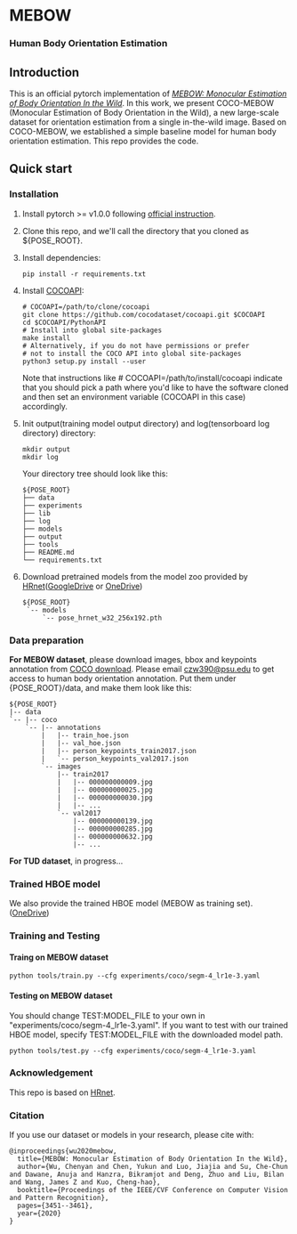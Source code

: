 # MEBOW
### Human Body Orientation Estimation
## Introduction
This is an official pytorch implementation of [*MEBOW: Monocular Estimation of Body Orientation In the Wild*](https://openaccess.thecvf.com/content_CVPR_2020/papers/Wu_MEBOW_Monocular_Estimation_of_Body_Orientation_in_the_Wild_CVPR_2020_paper.pdf). 
In this work, we present COCO-MEBOW (Monocular Estimation of Body Orientation in the Wild), a new large-scale dataset for orientation estimation from a single in-the-wild image. Based on COCO-MEBOW, we established a simple baseline model for human body orientation estimation. This repo provides the code.

## Quick start
### Installation
1. Install pytorch >= v1.0.0 following [official instruction](https://pytorch.org/).
2. Clone this repo, and we'll call the directory that you cloned as ${POSE_ROOT}.
3. Install dependencies:
   ```
   pip install -r requirements.txt
   ```
4. Install [COCOAPI](https://github.com/cocodataset/cocoapi):
   ```
   # COCOAPI=/path/to/clone/cocoapi
   git clone https://github.com/cocodataset/cocoapi.git $COCOAPI
   cd $COCOAPI/PythonAPI
   # Install into global site-packages
   make install
   # Alternatively, if you do not have permissions or prefer
   # not to install the COCO API into global site-packages
   python3 setup.py install --user
   ```
   Note that instructions like # COCOAPI=/path/to/install/cocoapi indicate that you should pick a path where you'd like to have the software cloned and then set an environment variable (COCOAPI in this case) accordingly.
5. Init output(training model output directory) and log(tensorboard log directory) directory:

   ```
   mkdir output 
   mkdir log
   ```

   Your directory tree should look like this:

   ```
   ${POSE_ROOT}
   ├── data
   ├── experiments
   ├── lib
   ├── log
   ├── models
   ├── output
   ├── tools 
   ├── README.md
   └── requirements.txt
   ```

6. Download pretrained models from the model zoo provided by [HRnet](https://github.com/leoxiaobin/deep-high-resolution-net.pytorch)([GoogleDrive](https://drive.google.com/drive/folders/1hOTihvbyIxsm5ygDpbUuJ7O_tzv4oXjC?usp=sharing) or [OneDrive](https://1drv.ms/f/s!AhIXJn_J-blW231MH2krnmLq5kkQ))
   ```
   ${POSE_ROOT}
    `-- models
        `-- pose_hrnet_w32_256x192.pth
   ```
  
### Data preparation
**For MEBOW dataset**, please download images, bbox and keypoints annotation from [COCO download](http://cocodataset.org/#download). Please email <czw390@psu.edu> to get access to human body orientation annotation.
Put them under {POSE_ROOT}/data, and make them look like this:
```
${POSE_ROOT}
|-- data
`-- |-- coco
    `-- |-- annotations
        |   |-- train_hoe.json
        |   |-- val_hoe.json
        |   |-- person_keypoints_train2017.json
        |   `-- person_keypoints_val2017.json
        `-- images
            |-- train2017
            |   |-- 000000000009.jpg
            |   |-- 000000000025.jpg
            |   |-- 000000000030.jpg
            |   |-- ... 
            `-- val2017
                |-- 000000000139.jpg
                |-- 000000000285.jpg
                |-- 000000000632.jpg
                |-- ... 
```
**For TUD dataset**, in progress...

### Trained HBOE model
We also provide the trained HBOE model (MEBOW as training set). ([OneDrive](https://pennstateoffice365-my.sharepoint.com/:f:/g/personal/czw390_psu_edu/EoXLPTeNqHlCg7DgVvmRrDgB_DpkEupEUrrGATpUdvF6oQ?e=CQQ2KY))
### Training and Testing

#### Traing on MEBOW dataset
```
python tools/train.py --cfg experiments/coco/segm-4_lr1e-3.yaml
```
#### Testing on MEBOW dataset
You should change TEST:MODEL_FILE to your own in "experiments/coco/segm-4_lr1e-3.yaml". If you want to test with our trained HBOE model, specify TEST:MODEL_FILE with the downloaded model path.
```
python tools/test.py --cfg experiments/coco/segm-4_lr1e-3.yaml
```
### Acknowledgement
This repo is based on [HRnet](https://github.com/leoxiaobin/deep-high-resolution-net.pytorch).

### Citation
If you use our dataset or models in your research, please cite with:
```
@inproceedings{wu2020mebow,
  title={MEBOW: Monocular Estimation of Body Orientation In the Wild},
  author={Wu, Chenyan and Chen, Yukun and Luo, Jiajia and Su, Che-Chun and Dawane, Anuja and Hanzra, Bikramjot and Deng, Zhuo and Liu, Bilan and Wang, James Z and Kuo, Cheng-hao},
  booktitle={Proceedings of the IEEE/CVF Conference on Computer Vision and Pattern Recognition},
  pages={3451--3461},
  year={2020}
}
```
